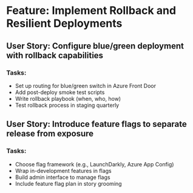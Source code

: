 # Feature: Implement Rollback and Resilient Deployments

## User Story: Configure blue/green deployment with rollback capabilities

### Tasks:
- Set up routing for blue/green switch in Azure Front Door
- Add post-deploy smoke test scripts
- Write rollback playbook (when, who, how)
- Test rollback process in staging quarterly

## User Story: Introduce feature flags to separate release from exposure

### Tasks:
- Choose flag framework (e.g., LaunchDarkly, Azure App Config)
- Wrap in-development features in flags
- Build admin interface to manage flags
- Include feature flag plan in story grooming
